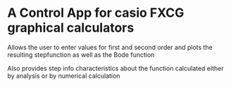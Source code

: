 # A Control App for casio FXCG graphical calculators

Allows the user to enter values for first and second order and plots the resulting stepfunction as well as the Bode function

Also provides step info characteristics about the function calculated either by analysis or by numerical calculation
